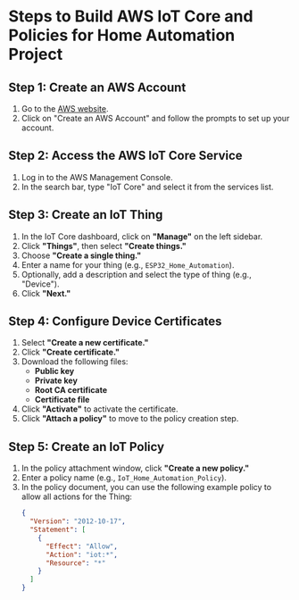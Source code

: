 # Steps to Build AWS IoT Core and Policies for Home Automation Project

## Step 1: Create an AWS Account
1. Go to the [AWS website](https://aws.amazon.com/).
2. Click on "Create an AWS Account" and follow the prompts to set up your account.

## Step 2: Access the AWS IoT Core Service
1. Log in to the AWS Management Console.
2. In the search bar, type "IoT Core" and select it from the services list.

## Step 3: Create an IoT Thing
1. In the IoT Core dashboard, click on **"Manage"** on the left sidebar.
2. Click **"Things"**, then select **"Create things."**
3. Choose **"Create a single thing."**
4. Enter a name for your thing (e.g., `ESP32_Home_Automation`).
5. Optionally, add a description and select the type of thing (e.g., "Device").
6. Click **"Next."**

## Step 4: Configure Device Certificates
1. Select **"Create a new certificate."**
2. Click **"Create certificate."**
3. Download the following files:
   - **Public key**
   - **Private key**
   - **Root CA certificate**
   - **Certificate file**
4. Click **"Activate"** to activate the certificate.
5. Click **"Attach a policy"** to move to the policy creation step.

## Step 5: Create an IoT Policy
1. In the policy attachment window, click **"Create a new policy."**
2. Enter a policy name (e.g., `IoT_Home_Automation_Policy`).
3. In the policy document, you can use the following example policy to allow all actions for the Thing:
   ```json
   {
     "Version": "2012-10-17",
     "Statement": [
       {
         "Effect": "Allow",
         "Action": "iot:*",
         "Resource": "*"
       }
     ]
   }
